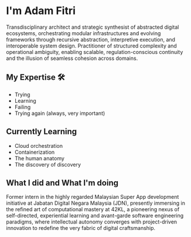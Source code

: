 # I'm Adam Fitri

Transdisciplinary architect and strategic synthesist of abstracted digital ecosystems, orchestrating modular infrastructures and evolving frameworks through recursive abstraction, interpretive execution, and interoperable system design. Practitioner of structured complexity and operational ambiguity, enabling scalable, regulation-conscious continuity and the illusion of seamless cohesion across domains.


## My Expertise 🛠

- Trying
- Learning
- Failing
- Trying again (always, very important)

## Currently Learning

- Cloud orchestration
- Containerization
- The human anatomy
- The discovery of discovery


## What I did and What I'm doing

Former intern in the highly regarded Malaysian Super App development initiative at Jabatan Digital Negara Malaysia (JDN), presently immersing in the refined art of computational mastery at 42KL, a pioneering nexus of self-directed, experiential learning and avant-garde software engineering paradigms, where intellectual autonomy converges with project-driven innovation to redefine the very fabric of digital craftsmanship.
